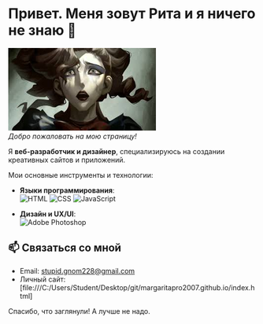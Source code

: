 # Привет. Меня зовут Рита и я ничего не знаю 👋

![Profile Banner](https://github.com/margaritapro2007/margaritapro2007/blob/main/images.jpg)  
*Добро пожаловать на мою страницу!*

Я **веб-разработчик и дизайнер**, специализируюсь на создании креативных сайтов и приложений.


Мои основные инструменты и технологии:

- **Языки программирования**:  
  ![HTML](https://img.shields.io/badge/HTML-E34F26?style=for-the-badge&logo=html5&logoColor=white) 
  ![CSS](https://img.shields.io/badge/CSS-1572B6?style=for-the-badge&logo=css3&logoColor=white) 
  ![JavaScript](https://img.shields.io/badge/JavaScript-F7DF1E?style=for-the-badge&logo=javascript&logoColor=white) 

- **Дизайн и UX/UI**:  
  ![Adobe Photoshop](https://img.shields.io/badge/Photoshop-31A8FF?style=for-the-badge&logo=adobephotoshop&logoColor=white) 



## 📫 Связаться со мной

- Email: stupid.gnom228@gmail.com
- Личный сайт:[file:///C:/Users/Student/Desktop/git/margaritapro2007.github.io/index.html]

Спасибо, что заглянули! А лучше не надо.
